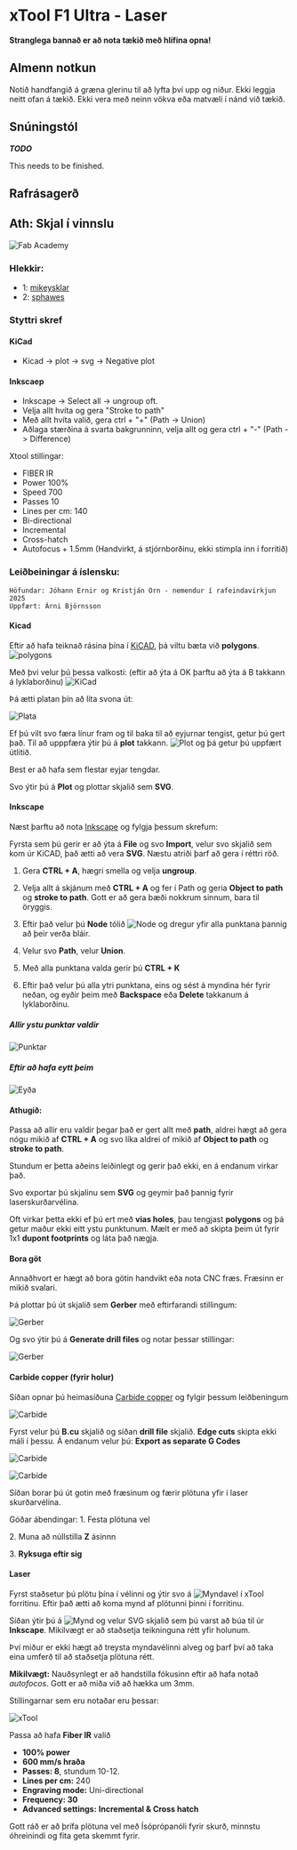 # xTool F1 Ultra - Laser

**Stranglega bannað er að nota tækið með hlífina opna!**

## Almenn notkun

Notið handfangið á græna glerinu til að lyfta því upp og niður. Ekki leggja neitt ofan á tækið. Ekki vera með neinn vökva eða matvæli í nánd við tækið.

## Snúningstól

***TODO***

This needs to be finished. 

## Rafrásagerð

## Ath: Skjal í vinnslu

![Fab Academy](images/xtool/galvo.jpg)

### Hlekkir: 

- 1: [mikeysklar](https://github.com/mikeysklar/cnc-fiber-laser-pcb)
- 2: [sphawes](https://github.com/sphawes/fiber-laser-pcb-fab)

### Styttri skref

#### KiCad 

- Kicad -> plot -> svg -> Negative plot

#### Inkscaep

- Inkscape -> Select all -> ungroup oft. 
- Velja allt hvíta og gera "Stroke to path"
- Með allt hvíta valið, gera ctrl + "+" (Path -> Union)
- Aðlaga stærðina á svarta bakgrunninn, velja allt og gera ctrl + "-" (Path -> Difference)

Xtool stillingar:

- FIBER IR
- Power 100%
- Speed 700
- Passes 10
- Lines per cm: 140
- Bi-directional
- Incremental
- Cross-hatch
- Autofocus + 1.5mm (Handvirkt, á stjórnborðinu, ekki stimpla inn í forritið)

### Leiðbeiningar á íslensku:

    Höfundar: Jóhann Ernir og Kristján Örn - nemendur í rafeindavirkjun 2025
    Uppfært: Árni Björnsson

#### Kicad

Eftir að hafa teiknað rásina þína í [KiCAD](http://kicad.org/), þá viltu bæta við **polygons**. ![polygons](images/xtool/image-000.png)

Með því velur þú þessa valkosti:​ (eftir að ýta á OK þarftu að ýta á B takkann á lyklaborðinu) ![KiCad](images/xtool/image-002.png)

Þá ætti platan þín að líta svona út:

![Plata](images/xtool/image-003.png)

Ef þú vilt svo færa línur fram og til baka til að eyjurnar tengist, getur þú gert það. Til að upppfæra ýtir þú á **plot** takkann. ![Plot](images/xtool/image-001.png) og þá getur þú uppfært útlitið.

Best er að hafa sem flestar eyjar tengdar.

Svo ýtir þú á **Plot** og plottar skjalið sem **SVG**.

#### Inkscape

Næst þarftu að nota [Inkscape](https://inkscape.org/) og fylgja þessum skrefum:

Fyrsta sem þú gerir er að ýta á **File** og svo **Import**, velur svo skjalið sem kom úr KiCAD, það ætti að vera **SVG**. Næstu atriði þarf að gera í réttri röð.

1. Gera **CTRL + A**, hægri smella og velja **ungroup**.

2. Velja allt á skjánum með **CTRL + A** og fer í Path og geria **Object to path** og **stroke to path**. Gott er að gera bæði nokkrum sinnum, bara til öryggis.

3. Eftir það velur þú **Node** tólið ![Node](images/xtool/image-004.png) og dregur yfir alla punktana þannig að þeir verða bláir. 

4. Velur svo **Path**, velur **Union**. 

5. Með alla punktana valda gerir þú **CTRL + K**

6. Eftir það velur þú alla ytri punktana, eins og sést á myndina hér fyrir neðan, og eyðir þeim með **Backspace** eða **Delete** takkanum á lyklaborðinu.

##### Allir ystu punktar valdir​

![Punktar](images/xtool/image-005.png)

##### Eftir að hafa eytt þeim​

![Eyða](images/xtool/image-006.png)

#### Athugið:

Passa að allir eru valdir þegar það er gert allt með **path**, aldrei hægt að gera nógu mikið af **CTRL + A** og svo líka aldrei of mikið af **Object to path** og **stroke to path**.

Stundum er þetta aðeins leiðinlegt og gerir það ekki, en á endanum virkar það.

Svo exportar þú skjalinu sem **SVG** og geymir það þannig fyrir laserskurðarvélina.

Oft virkar þetta ekki ef þú ert með **vias holes**, þau tengjast **polygons** og þá getur maður ekki eitt ystu punktunum. Mælt er með að skipta þeim út fyrir 1x1 **dupont footprints** og láta það nægja.

#### Bora göt

Annaðhvort er hægt að bora götin handvikt eða nota CNC fræs. Fræsinn er mikið svalari.

Þá plottar þú út skjalið sem **Gerber** með eftirfarandi stillingum:

![Gerber](images/xtool/image-007.png)

Og svo ýtir þú á **Generate drill files** og notar þessar stillingar:

![Gerber](images/xtool/image-008.png)

#### Carbide copper (fyrir holur)

Síðan opnar þú heimasíðuna [Carbide copper](https://carbide3d.com/copper/) og fylgir þessum leiðbeningum

![Carbide](images/xtool/image-009.png)

Fyrst velur þú **B.cu** skjalið og síðan **drill file** skjalið. **Edge cuts** skipta ekki máli í þessu. Á endanum velur þú: **Export as separate G Codes**

![Carbide](images/xtool/image-010.png)

![Carbide](images/xtool/image-011.png)

Síðan borar þú út gotin með fræsinum og færir plötuna yfir í laser skurðarvélina.

Góðar ábendingar:
   1.​ Festa plötuna vel

   2.​ Muna að núllstilla **Z** ásinnn
   
   3.​ **Ryksuga eftir sig**

#### Laser

Fyrst staðsetur þú plötu þína í vélinni og ýtir svo á ​![Myndavel](images/xtool/image-013.png) í xTool forritinu. Eftir það ætti að koma mynd af plötunni þinni í forritinu. 

Síðan ýtir þú á ![Mynd](images/xtool/image-012.png) og velur SVG skjalið sem þú varst að búa til úr **Inkscape**. Mikilvægt er að staðsetja teikninguna rétt yfir holunum. 

Því miður er ekki hægt að treysta myndavélinni alveg og þarf því að taka eina umferð til að staðsetja plötuna rétt.

**Mikilvægt:** Nauðsynlegt er að handstilla fókusinn eftir að hafa notað *autofocos*. Gott er að miða við að hækka um 3mm. 

Stillingarnar sem eru notaðar eru þessar:

![xTool](images/xtool/image-014.png)

Passa að hafa **Fiber IR** valið

* **100% power**
* **600 mm/s hraða**
* **Passes: 8**, stundum 10-12.
* **Lines per cm:** 240
* **Engraving mode:** Uni-directional
* **Frequency: 30**
* **Advanced settings:** **Incremental & Cross hatch** 

Gott ráð er að þrífa plötuna vel með Ísóprópanóli fyrir skurð, minnstu óhreinindi og fita geta skemmt fyrir. 
